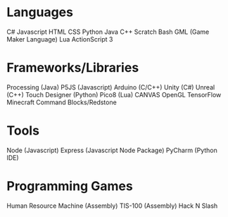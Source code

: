 # Languages
C#
Javascript
HTML
CSS
Python
Java
C++
Scratch
Bash
GML (Game Maker Language)
Lua
ActionScript 3

# Frameworks/Libraries
Processing (Java)
P5JS (Javascript)
Arduino (C/C++)
Unity (C#)
Unreal (C++)
Touch Designer (Python)
Pico8 (Lua)
CANVAS
OpenGL
TensorFlow
Minecraft Command Blocks/Redstone

# Tools
Node (Javascript)
Express (Javascript Node Package)
PyCharm (Python IDE)

# Programming Games
Human Resource Machine (Assembly)
TIS-100 (Assembly)
Hack N Slash 
